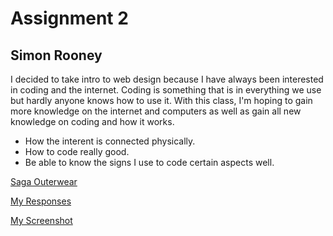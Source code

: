 # Assignment 2
## Simon Rooney
I decided to take intro to web design because I have always been interested in coding and the internet. Coding is something that is in everything we use but hardly anyone knows how to use it. With this class, I'm hoping to gain more knowledge on the internet and computers as well as gain all new knowledge on coding and how it works.

* How the interent is connected physically.
* How to code really good.
* Be able to know the signs I use to code certain aspects well.

[Saga Outerwear](https://www.sagaouterwear.com/)

[My Responses](./responses.txt)

[My Screenshot](./images/screenshot-rm.png)

